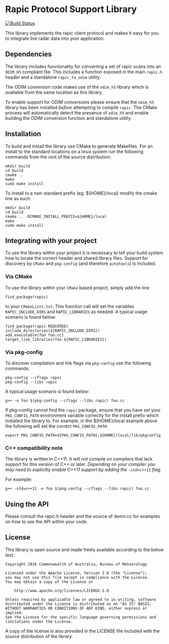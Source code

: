 # Rapic Protocol Support Library
[![Build Status](https://travis-ci.org/bom-radar/rapic.svg?branch=master)](https://travis-ci.org/bom-radar/rapic)

This library implements the rapic client protocol and makes it easy for you to
integrate live radar data into your application.

## Dependencies
The library includes functionality for converting a set of rapic scans into
an `ODIM_H5` compliant file.  This includes a function exposed in the main
`rapic.h` header and a standalone `rapic_to_odim` utility.

The ODIM conversion code makes use of the `odim_h5` library which is available
from the same location as this library.

To enable support for ODIM conversions please ensure that the `odim_h5` library
has been installed _before_ attempting to compile `rapic`.  The CMake process
will automatically detect the presence of `odim_h5` and enable building the ODIM
conversion function and standalone utility.

## Installation
To build and install the library use CMake to generate Makefiles.  For an
install to the standard locations on a linux system run the following commands
from the root of the source distribution:

    mkdir build
    cd build
    cmake ..
    make
    sudo make install

To install to a non-standard prefix (eg: ${HOME}/local) modify the cmake line
as such:

    mkdir build
    cd build
    cmake .. -DCMAKE_INSTALL_PREFIX=${HOME}/local
    make
    sudo make install

## Integrating with your project
To use the library within your project it is necessary to tell your build
system how to locate the correct header and shared library files.  Support
for discovery by `CMake` and `pkg-config` (and therefore `autotools`) is
included.

### Via CMake
To use the library within your `CMake` based project, simply add the line

    find_package(rapic)

to your `CMakeLists.txt`.  This function call will set the variables
`RAPIC_INCLUDE_DIRS` and `RAPIC_LIBRARIES` as needed.  A typical usage
scenario is found below:

    find_package(rapic REQUIRED)
    include_directories(${RAPIC_INCLUDE_DIRS})
    add_executable(foo foo.cc)
    target_link_libraries(foo ${RAPIC_LIBRARIES})

### Via pkg-config
To discover compilation and link flags via `pkg-config` use the following
commands:

    pkg-config --cflags rapic
    pkg-config --libs rapic

A typical usage scenario is found below:

    g++ -o foo $(pkg-config --cflags --libs rapic) foo.cc

If pkg-config cannot find the `rapic` package, ensure that you have set your
`PKG_CONFIG_PATH` environment variable correctly for the install prefix which
installed the library to.  For example, in the ${HOME}/local example above
the following will set the correct `PKG_CONFIG_PATH`:

    export PKG_CONFIG_PATH=${PKG_CONFIG_PATH}:${HOME}/local/lib/pkgconfig

### C++ compatibility note
The library is written in C++11.  It will not compile on compilers that lack
support for this version of C++ or later.  _Depending on your compiler you may
need to explicitly enable C++11 support by adding the `-std=c++11` flag._

For example:

    g++ -std=c++11 -o foo $(pkg-config --cflags --libs rapic) foo.cc

## Using the API
Please consult the rapic.h header and the source of demo.cc for examples on how
to use the API within your code.

## License
This library is open source and made freely available according to the below
text:

    Copyright 2016 Commonwealth of Australia, Bureau of Meteorology

    Licensed under the Apache License, Version 2.0 (the "License");
    you may not use this file except in compliance with the License.
    You may obtain a copy of the License at

        http://www.apache.org/licenses/LICENSE-2.0

    Unless required by applicable law or agreed to in writing, software
    distributed under the License is distributed on an "AS IS" BASIS,
    WITHOUT WARRANTIES OR CONDITIONS OF ANY KIND, either express or implied.
    See the License for the specific language governing permissions and
    limitations under the License.

A copy of the license is also provided in the LICENSE file included with the
source distribution of the library.
